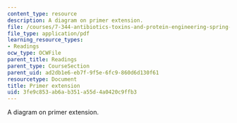 ```yaml
---
content_type: resource
description: A diagram on primer extension.
file: /courses/7-344-antibiotics-toxins-and-protein-engineering-spring-2007/3fe9c853ab6ab351a55d4a0420c9ffb3_primer_extension.pdf
file_type: application/pdf
learning_resource_types:
- Readings
ocw_type: OCWFile
parent_title: Readings
parent_type: CourseSection
parent_uid: ad2db1e6-eb7f-9f5e-6fc9-860d6d130f61
resourcetype: Document
title: Primer extension
uid: 3fe9c853-ab6a-b351-a55d-4a0420c9ffb3
---
```

A diagram on primer extension.

